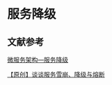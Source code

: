 # 服务降级


## 文献参考

[微服务架构—服务降级](https://blog.csdn.net/ityouknow/article/details/81230412)

[【原创】谈谈服务雪崩、降级与熔断](https://blog.csdn.net/moakun/article/details/80222325?utm_source=copy)